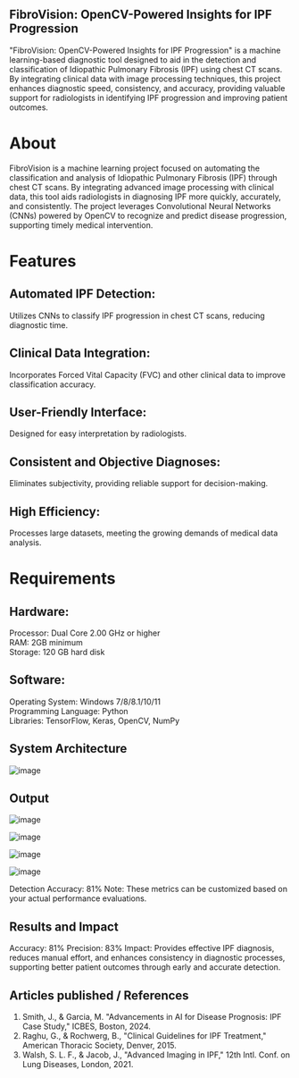## FibroVision: OpenCV-Powered Insights for IPF Progression

"FibroVision: OpenCV-Powered Insights for IPF Progression" is a machine learning-based diagnostic tool designed to aid in the detection and classification of Idiopathic Pulmonary Fibrosis (IPF) using chest CT scans. By integrating clinical data with image processing techniques, this project enhances diagnostic speed, consistency, and accuracy, providing valuable support for radiologists in identifying IPF progression and improving patient outcomes.

# About
FibroVision is a machine learning project focused on automating the classification and analysis of Idiopathic Pulmonary Fibrosis (IPF) through chest CT scans. By integrating advanced image processing with clinical data, this tool aids radiologists in diagnosing IPF more quickly, accurately, and consistently. The project leverages Convolutional Neural Networks (CNNs) powered by OpenCV to recognize and predict disease progression, supporting timely medical intervention.

# Features
## Automated IPF Detection:
Utilizes CNNs to classify IPF progression in chest CT scans, reducing diagnostic time.
## Clinical Data Integration: 
Incorporates Forced Vital Capacity (FVC) and other clinical data to improve classification accuracy.
## User-Friendly Interface:
Designed for easy interpretation by radiologists.
## Consistent and Objective Diagnoses: 
Eliminates subjectivity, providing reliable support for decision-making.
## High Efficiency: 
Processes large datasets, meeting the growing demands of medical data analysis.

# Requirements
## Hardware:
Processor: Dual Core 2.00 GHz or higher
<br>
RAM: 2GB minimum
<br>
Storage: 120 GB hard disk
<br>
## Software:
Operating System: Windows 7/8/8.1/10/11
<br>
Programming Language: Python
<br>
Libraries: TensorFlow, Keras, OpenCV, NumPy
<br>

## System Architecture

![image](https://github.com/user-attachments/assets/78ff67d9-d7a6-478d-b6bb-bcc38af51c9b)

## Output

![image](https://github.com/user-attachments/assets/81c160ba-f0cf-4c4a-8fa7-38223012f39b)

![image](https://github.com/user-attachments/assets/9ac40c4b-d4df-4e8c-8362-1cebdde7df96)

![image](https://github.com/user-attachments/assets/9088c4cd-9131-43f8-9667-46815765219e)

![image](https://github.com/user-attachments/assets/4ee4ee1c-d926-4e5c-a0a3-0e2cbc64d11e)

Detection Accuracy: 81%
Note: These metrics can be customized based on your actual performance evaluations.


## Results and Impact
Accuracy: 81%
Precision: 83%
Impact: Provides effective IPF diagnosis, reduces manual effort, and enhances consistency in diagnostic processes, supporting better patient outcomes through early and accurate detection.

## Articles published / References
1. Smith, J., & Garcia, M. "Advancements in AI for Disease Prognosis: IPF Case Study," ICBES, Boston, 2024.
2. Raghu, G., & Rochwerg, B., "Clinical Guidelines for IPF Treatment," American Thoracic Society, Denver, 2015.
3. Walsh, S. L. F., & Jacob, J., "Advanced Imaging in IPF," 12th Intl. Conf. on Lung Diseases, London, 2021.





